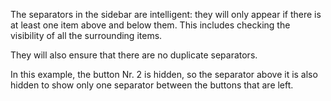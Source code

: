The separators in the sidebar are intelligent: they will 
only appear if there is at least one item above and below 
them. This includes checking the visibility of all the
surrounding items.

They will also ensure that there are no duplicate separators.

In this example, the button Nr. 2 is hidden, so the separator
above it is also hidden to show only one separator between the
buttons that are left.
